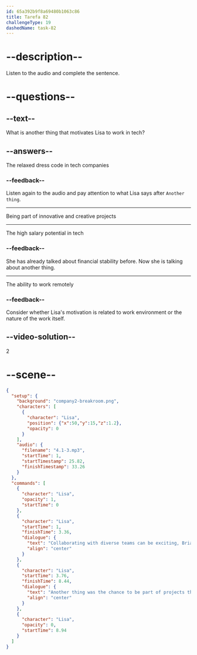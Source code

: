 ```yaml
---
id: 65a392b9f8a69480b1063c86
title: Tarefa 82
challengeType: 19
dashedName: task-82
---
```


<!-- (Audio) Lisa: Collaborating with diverse teams can be exciting, Brian. Another thing was the chance to be part of projects that push the limits of innovation and creativity. -->

# --description--

Listen to the audio and complete the sentence.

# --questions--

## --text--

What is another thing that motivates Lisa to work in tech?

## --answers--

The relaxed dress code in tech companies

### --feedback--

Listen again to the audio and pay attention to what Lisa says after `Another thing`.

---

Being part of innovative and creative projects

---

The high salary potential in tech

### --feedback--

She has already talked about financial stability before. Now she is talking about another thing.

---

The ability to work remotely

### --feedback--

Consider whether Lisa's motivation is related to work environment or the nature of the work itself.

## --video-solution--

2

# --scene--

```json
{
  "setup": {
    "background": "company2-breakroom.png",
    "characters": [
      {
        "character": "Lisa",
        "position": {"x":50,"y":15,"z":1.2},
        "opacity": 0
      }
    ],
    "audio": {
      "filename": "4.1-3.mp3",
      "startTime": 1,
      "startTimestamp": 25.82,
      "finishTimestamp": 33.26
    }
  },
  "commands": [
    {
      "character": "Lisa",
      "opacity": 1,
      "startTime": 0
    },
    {
      "character": "Lisa",
      "startTime": 1,
      "finishTime": 3.36,
      "dialogue": {
        "text": "Collaborating with diverse teams can be exciting, Brian.",
        "align": "center"
      }
    },
    {
      "character": "Lisa",
      "startTime": 3.76,
      "finishTime": 8.44,
      "dialogue": {
        "text": "Another thing was the chance to be part of projects that push the limits of innovation and creativity.",
        "align": "center"
      }
    },
    {
      "character": "Lisa",
      "opacity": 0,
      "startTime": 8.94
    }
  ]
}
```
